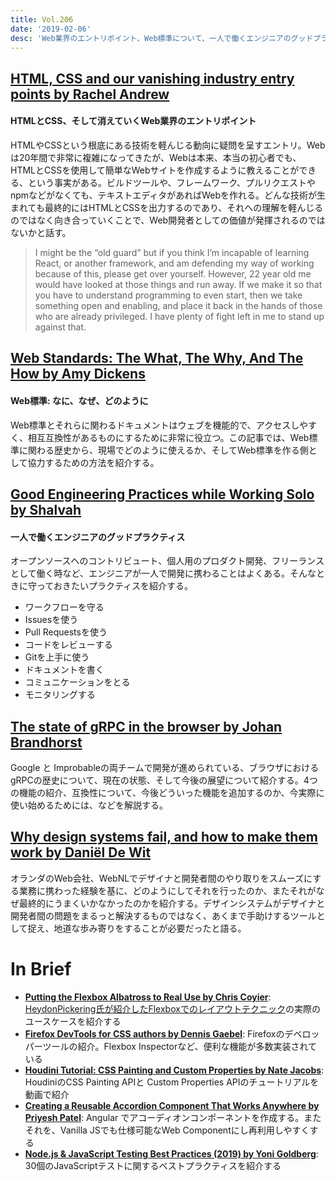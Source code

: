 ```yaml
---
title: Vol.206
date: '2019-02-06'
desc: 'Web業界のエントリポイント、Web標準について、一人で働くエンジニアのグッドプラクティス、ほか計10リンク'
---
```


## [HTML, CSS and our vanishing industry entry points by Rachel Andrew](https://rachelandrew.co.uk/archives/2019/01/30/html-css-and-our-vanishing-industry-entry-points/)

#### HTMLとCSS、そして消えていくWeb業界のエントリポイント

HTMLやCSSという根底にある技術を軽んじる動向に疑問を呈すエントリ。Webは20年間で非常に複雑になってきたが、Webは本来、本当の初心者でも、HTMLとCSSを使用して簡単なWebサイトを作成するように教えることができる、という事実がある。ビルドツールや、フレームワーク、プルリクエストやnpmなどがなくても、テキストエディタがあればWebを作れる。どんな技術が生まれても最終的にはHTMLとCSSを出力するのであり、それへの理解を軽んじるのではなく向き合っていくことで、Web開発者としての価値が発揮されるのではないかと話す。

> I might be the “old guard” but if you think I’m incapable of learning React, or another framework, and am defending my way of working because of this, please get over yourself. However, 22 year old me would have looked at those things and run away. If we make it so that you have to understand programming to even start, then we take something open and enabling, and place it back in the hands of those who are already privileged. I have plenty of fight left in me to stand up against that.

## [Web Standards: The What, The Why, And The How by Amy Dickens](https://www.smashingmagazine.com/2019/01/web-standards-guide/)

#### Web標準: なに、なぜ、どのように

Web標準とそれらに関わるドキュメントはウェブを機能的で、アクセスしやすく、相互互換性があるものにするために非常に役立つ。この記事では、Web標準に関わる歴史から、現場でどのように使えるか、そしてWeb標準を作る側として協力するための方法を紹介する。

## [Good Engineering Practices while Working Solo by Shalvah](https://blog.bitsrc.io/good-engineering-practices-while-working-solo-ad872e727af4)

#### 一人で働くエンジニアのグッドプラクティス

オープンソースへのコントリビュート、個人用のプロダクト開発、フリーランスとして働く時など、エンジニアが一人で開発に携わることはよくある。そんなときに守っておきたいプラクティスを紹介する。

- ワークフローを守る
- Issuesを使う
- Pull Requestsを使う
- コードをレビューする
- Gitを上手に使う
- ドキュメントを書く
- コミュニケーションをとる
- モニタリングする

## [The state of gRPC in the browser by  Johan Brandhorst](https://grpc.io/blog/state-of-grpc-web)

Google と Improbableの両チームで開発が進められている、ブラウザにおけるgRPCの歴史について、現在の状態、そして今後の展望について紹介する。4つの機能の紹介、互換性について、今後どういった機能を追加するのか、今実際に使い始めるためには、などを解説する。

## [Why design systems fail, and how to make them work by Daniël De Wit](https://uxdesign.cc/why-design-systems-fail-and-how-to-make-them-work-6f6d812e216d)

オランダのWeb会社、WebNLでデザイナと開発者間のやり取りをスムーズにする業務に携わった経験を基に、どのようにしてそれを行ったのか、またそれがなぜ最終的にうまくいかなかったのかを紹介する。デザインシステムがデザイナと開発者間の問題をまるっと解決するものではなく、あくまで手助けするツールとして捉え、地道な歩み寄りをすることが必要だったと語る。

# In Brief
- [**Putting the Flexbox Albatross to Real Use by Chris Coyier**](https://css-tricks.com/putting-the-flexbox-albatross-to-real-use/): [HeydonPickering氏が紹介したFlexboxでのレイアウトテクニック](http://www.heydonworks.com/article/the-flexbox-holy-albatross)の実際のユースケースを紹介する
- [**Firefox DevTools for CSS authors by Dennis Gaebel**](https://blog.logrocket.com/firefox-devtools-for-css-authors-1511f41d1e3): Firefoxのデベロッパーツールの紹介。Flexbox Inspectorなど、便利な機能が多数実装されている
- [**Houdini Tutorial: CSS Painting and Custom Properties by Nate Jacobs**](https://seesparkbox.com/foundry/houdini_tutorial_css_paint_custom_properties_api): HoudiniのCSS Painting APIと Custom Properties APIのチュートリアルを動画で紹介
-  [**Creating a Reusable Accordion Component That Works Anywhere by Priyesh Patel**](https://blog.bitsrc.io/creating-a-reusable-accordion-component-that-works-anywhere-2f2add05baa4): Angular でアコーディオンコンポーネントを作成する。またそれを、Vanilla JSでも仕様可能なWeb Componentにし再利用しやすくする
- [**Node.js & JavaScript Testing Best Practices (2019) by Yoni Goldberg**](https://medium.com/@me_37286/yoni-goldberg-javascript-nodejs-testing-best-practices-2b98924c9347): 30個のJavaScriptテストに関するベストプラクティスを紹介する
